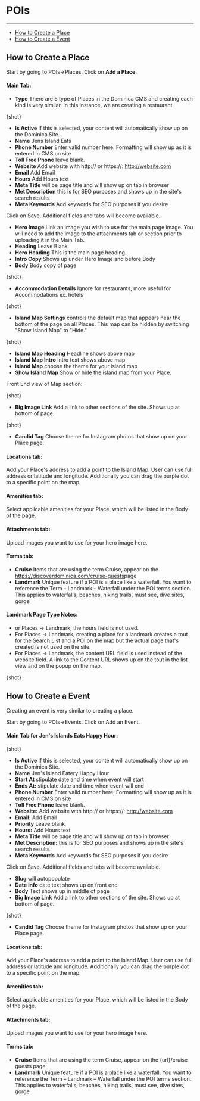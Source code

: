 # POIs

---

- [How to Create a Place](#section-1)
- [How to Create a Event](#section-2)

<a name="section-1"></a>
## How to Create a Place

Start by going to POIs→Places. Click on **Add a Place​​**.

#### Main Tab:

* **Type** ​​There are 5 type of Places in the Dominica CMS and creating each kind is very similar. In
this instance, we are creating a restaurant

{shot}

* **Is Active** ​​If this is selected, your content will automatically show up on the Dominica Site.
* **Name** ​​Jens Island Eats
* **Phone Number**​​ Enter valid number here. Formatting will show up as it is entered in CMS on site
* **Toll Free Phone**​​ leave blank.
* **Website**​​ Add website with http:// or https://:​ ​http://website.com
* **Email** Add Email
* **Hours** Add Hours text
* **Meta Title** will be page title and will show up on tab in browser
* **Met Description** this is for SEO purposes and shows up in the site's search results
* **Meta Keywords​​** Add keywords for SEO purposes if you desire

Click on Save. Additional fields and tabs will become available.

* **Hero Image**​​ Link an image you wish to use for the main page image. You will need to add the image to the attachments tab or section prior to uploading it in the Main Tab.
* **Heading**​​ Leave Blank
* **Hero Heading**​​ This is the main page heading
* **Intro Copy**​​ Shows up under Hero Image and before Body
* **Body**​​ Body copy of page

{shot}

* **Accommodation Details** Ignore for restaurants, more useful for Accommodations ex. hotels

{shot}

* **Island Map Settings** controls the default map that appears near the bottom of the page on all Places. This map can be hidden by switching "Show Island Map" to "Hide."

{shot}

* **Island Map Heading** Headline shows above map
* **Island Map Intro** Intro text shows above map
* **Island Map** choose the theme for your island map
* **Show Island Map** Show or hide the island map from your Place.

Front End view of Map section:

{shot}

* **Big Image Link** Add a link to other sections of the site. Shows up at bottom of page.

{shot}

* **Candid Tag** Choose theme for Instagram photos that show up on your Place page.

#### Locations tab:

Add your Place's address to add a point to the Island Map. User can use full address or latitude
and longitude. Additionally you can drag the purple dot to a specific point on the map. 

#### Amenities tab:

Select applicable amenities for your Place, which will be listed in the Body of the page.

#### Attachments tab:

Upload images you want to use for your hero image here.

#### Terms tab:

* **Cruise** Items that are using the term Cruise, appear on the
https://discoverdominica.com/cruise-guests​ page
* **Landmark** Unique feature if a POI is a place like a waterfall. You want to reference the Term –
Landmark – Waterfall under the POI terms section. This applies to waterfalls, beaches, hiking trails, must see, dive sites, gorge

#### Landmark Page Type Notes:

* or Places → Landmark, the hours field is not used.
* For Places → Landmark, creating a place for a landmark creates a tout for the Search List and a
POI on the map but the actual page that's created is not used on the site.
* For Places → Landmark, the content URL field is used instead of the website field. A link to the
Content URL shows up on the tout in the list view and on the popup on the map.

{shot}

<a name="section-2"></a>
## How to Create a Event

Creating an event is very similar to creating a place. 

Start by going to POIs→Events. Click on ​Add an Event​​. 

#### Main Tab for Jen's Islands Eats Happy Hour:

{shot}

* **Is Active** ​​If this is selected, your content will automatically show up on the Dominica Site.
* **Name** ​​Jen's Island Eatery Happy Hour
* **Start At**​​ stipulate date and time when event will start
* **Ends At:​​** stipulate date and time when event will end
* **Phone Number**​​ Enter valid number here. Formatting will show up as it is entered in CMS on site
* **Toll Free Phone**​​ leave blank.
* **Website:​​** Add website with http:// or https://:​ ​http://website.com
* **Email:​​** Add Email
* **Priority**​​ Leave blank
* **Hours:​​** Add Hours text
* **Meta Title**​​ will be page title and will show up on tab in browser
* **Met Description:​**​ this is for SEO purposes and shows up in the site's search results
* **Meta Keywords​​** Add keywords for SEO purposes if you desire

Click on Save. Additional fields and tabs will become available.

* **Slug​**​ will autopopulate
* **Date Info** date text shows up on front end
* **Body** Text shows up in middle of page
* **Big Image Link** Add a link to other sections of the site. Shows up at bottom of page.

{shot}

* **Candid Tag** Choose theme for Instagram photos that show up on your Place page.

#### Locations tab:

Add your Place's address to add a point to the Island Map. User can use full address or latitude
and longitude. Additionally you can drag the purple dot to a specific point on the map. 

#### Amenities tab:

Select applicable amenities for your Place, which will be listed in the Body of the page.

#### Attachments tab:

Upload images you want to use for your hero image here.

#### Terms tab: 

* **Cruise** Items that are using the term Cruise, appear on the {url}/cruise-guests​ page
* **Landmark** Unique feature if a POI is a place like a waterfall. You want to reference the Term –
Landmark – Waterfall under the POI terms section. This applies to waterfalls, beaches, hiking trails, must see, dive sites, gorge